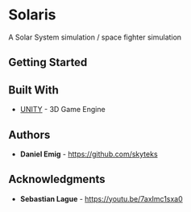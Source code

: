 # Solaris

A Solar System simulation / space fighter simulation


## Getting Started

## Built With

* [UNITY](https://unity.com/de) - 3D Game Engine

## Authors

* **Daniel Emig** - https://github.com/skyteks

## Acknowledgments

* **Sebastian Lague** - https://youtu.be/7axImc1sxa0

